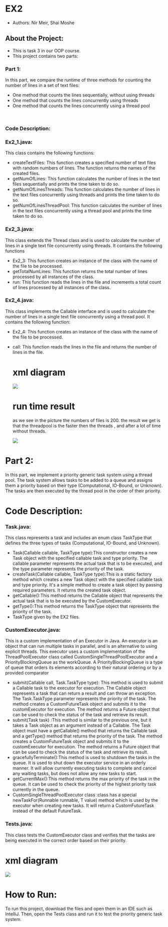 
# EX2 

- Authors: Nir Meir, Shai Moshe

## About the Project:
- This is task 3  in our OOP course.
- This project contains two parts:

### Part 1:
 In this part, we compare the runtime of three methods for counting the number of lines in a set of text files:
  
- One method that counts the lines sequentially, without using threads
- One method that counts the lines concurrently using threads
- One method that counts the lines concurrently using a thread pool
<br />

### Code Description:

### Ex2_1.java:
This class contains the following functions:<br />

- createTextFiles: This function creates a specified number of text files with random numbers of lines. The function returns the names of the created files.
- getNumOfLines: This function calculates the number of lines in the text files sequentially and prints the time taken to do so.
- getNumOfLinesThreads: This function calculates the number of lines in the text files concurrently using threads and prints the time taken to do so.
- getNumOfLinesThreadPool: This function calculates the number of lines in the text files concurrently using a thread pool and prints the time taken to do so.

### Ex2_3.java:
This class extends the Thread class and is used to calculate the number of lines in a single text file concurrently using threads. It contains the following functions <br />
- Ex2_3: This function creates an instance of the class with the name of the file to be processed.
- getTotalNumLines: This function returns the total number of lines processed by all instances of the class.
- run: This function reads the lines in the file and increments a total count of lines processed by all instances of the class.


### Ex2_4.java:
This class implements the Callable interface and is used to calculate the number of lines in a single text file concurrently using a thread pool. It contains the following function:<br />

- Ex2_4: This function creates an instance of the class with the name of the file to be processed.
- call: This function reads the lines in the file and returns the number of lines in the file.



  # xml diagram 
  ![](https://i.ibb.co/qYBxs2F/Screenshot-2023-01-09-211932.jpg)
  
  
  # run time  result
  as we see in the picture the numbers of files is 200.
  the result we get is that the threadpool is the faster then the threads , and after a lot of time without threads.
  
  ![](https://i.ibb.co/v4k0Nmp/Screenshot-2023-01-09-211217.jpg)

# Part 2:
 In this part, we implement a priority generic task system using a thread pool. The task system allows tasks to be added to a queue and assigns them a priority based on their type (Computational, IO-Bound, or Unknown). The tasks are then executed by the thread pool in the order of their priority.
 
 


  
# Code Description:

### Task.java: 
This class represents a task and includes an enum class TaskType that defines the three types of tasks (Computational, IO-Bound, and Unknown).<br />

- Task(Callable callable, TaskType type):This constructor creates a new Task object with the specified callable task and type priority. The callable parameter represents the actual task that is to be executed, and the type parameter represents the priority of the task.
- createTask(Callable<T> callable, TaskType type):This is a static factory method which creates a new Task object with the specified callable task and type priority. It's a simple method to create a task object by passing required parameters. It returns the created task object.
- getCallable():This method returns the Callable object that represents the actual task that is to be executed by the CustomExecutor.
- getType():This method returns the TaskType object that represents the priority of the task.
- TaskType given by the EX2 files.

### CustomExecutor.java: 
This is a custom implementation of an Executor in Java. An executor is an object that can run multiple tasks in parallel, and is an alternative to using explicit threads. This executor uses a custom implementation of the ThreadPoolExecutor class called CustomSingleThreadPoolExecutor and a PriorityBlockingQueue as the workQueue. A PriorityBlockingQueue is a type of queue that orders its elements according to their natural ordering or by a provided comparator

- submit(Callable<T> call, Task.TaskType type): This method is used to submit a Callable task to the executor for execution. The Callable object represents a task that can return a result and can throw an exception. The Task.TaskType parameter represents the priority of the task. The method creates a CustomFutureTask object and submits it to the customExecutor for execution. The method returns a Future object that can be used to check the status of the task and retrieve its result.
- submit(Task<T> task) :This method is similar to the previous one, but it takes a Task object as an argument instead of a Callable. The Task object must have a getCallable() method that returns the Callable task and a getType() method that returns the priority of the task. The method creates a CustomFutureTask object and submits it to the customExecutor for execution. The method returns a Future object that can be used to check the status of the task and retrieve its result.
- gracefullyTerminate():This method is used to shutdown the tasks in the queue. It is used to shut down the executor service in an orderly manner. It will allow currently executing tasks to complete and cancel any waiting tasks, but does not allow any new tasks to start.
- getCurrentMax():This method returns the max priority of the task in the queue. It can be used to check the priority of the highest priority task currently in the queue.
- CustomSingleThreadPoolExecutor class :class has a special newTaskFor(Runnable runnable, T value) method which is used by the executor when creating new tasks. It will return a CustomFutureTask instead of the default FutureTask.
 
### Tests.java:
 This class tests the CustomExecutor class and verifies that the tasks are being executed in the correct order based on their priority.<br />

 # xml diagram 
 ![](https://i.ibb.co/wYK19xT/Screenshot-2023-01-10-181924.jpg)
# How to Run:
To run this project, download the files and open them in an IDE such as IntelliJ. Then, open the Tests class and run it to test the priority generic task system.



